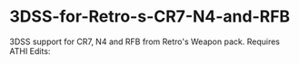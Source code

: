 # 3DSS-for-Retro-s-CR7-N4-and-RFB
3DSS support for CR7, N4 and RFB from Retro's Weapon pack. Requires ATHI Edits: 

